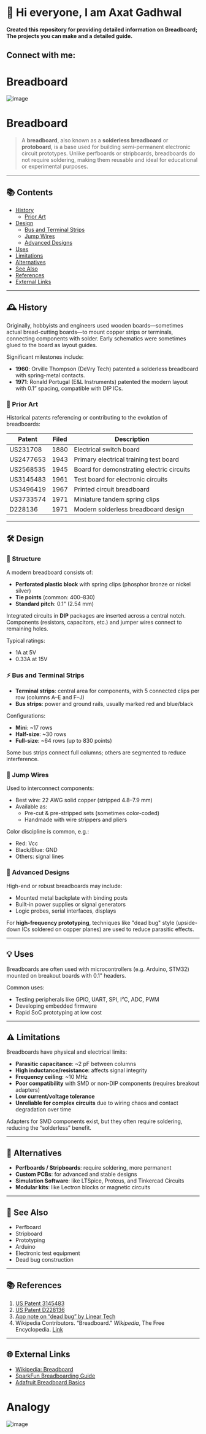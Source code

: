 # 👋 Hi everyone, I am Axat Gadhwal

**Created this repository for providing detailed information on Breadboard; The projects you can make and a detailed guide.**

## Connect with me:



# Breadboard

![image](https://github.com/user-attachments/assets/f5124877-f8b9-48e4-b294-ec5e5b4dd57a)

# Breadboard

> A **breadboard**, also known as a **solderless breadboard** or **protoboard**, is a base used for building semi-permanent electronic circuit prototypes. Unlike perfboards or stripboards, breadboards do not require soldering, making them reusable and ideal for educational or experimental purposes.

---

## 📚 Contents

- [History](#history)
  - [Prior Art](#prior-art)
- [Design](#design)
  - [Bus and Terminal Strips](#bus-and-terminal-strips)
  - [Jump Wires](#jump-wires)
  - [Advanced Designs](#advanced-designs)
- [Uses](#uses)
- [Limitations](#limitations)
- [Alternatives](#alternatives)
- [See Also](#see-also)
- [References](#references)
- [External Links](#external-links)

---

## 🕰 History

Originally, hobbyists and engineers used wooden boards—sometimes actual bread-cutting boards—to mount copper strips or terminals, connecting components with solder. Early schematics were sometimes glued to the board as layout guides.

Significant milestones include:
- **1960**: Orville Thompson (DeVry Tech) patented a solderless breadboard with spring-metal contacts.
- **1971**: Ronald Portugal (E&L Instruments) patented the modern layout with 0.1” spacing, compatible with DIP ICs.

### 🧾 Prior Art

Historical patents referencing or contributing to the evolution of breadboards:

| Patent | Filed | Description |
|--------|-------|-------------|
| US231708 | 1880 | Electrical switch board |
| US2477653 | 1943 | Primary electrical training test board |
| US2568535 | 1945 | Board for demonstrating electric circuits |
| US3145483 | 1961 | Test board for electronic circuits |
| US3496419 | 1967 | Printed circuit breadboard |
| US3733574 | 1971 | Miniature tandem spring clips |
| D228136 | 1971 | Modern solderless breadboard design |

---

## 🛠 Design

### 🧩 Structure

A modern breadboard consists of:
- **Perforated plastic block** with spring clips (phosphor bronze or nickel silver)
- **Tie points** (common: 400–830)
- **Standard pitch**: 0.1" (2.54 mm)

Integrated circuits in **DIP** packages are inserted across a central notch. Components (resistors, capacitors, etc.) and jumper wires connect to remaining holes.

Typical ratings:
- 1A at 5V
- 0.33A at 15V

### ⚡️ Bus and Terminal Strips

- **Terminal strips**: central area for components, with 5 connected clips per row (columns A–E and F–J)
- **Bus strips**: power and ground rails, usually marked red and blue/black

Configurations:
- **Mini**: ~17 rows
- **Half-size**: ~30 rows
- **Full-size**: ~64 rows (up to 830 points)

Some bus strips connect full columns; others are segmented to reduce interference.

### 🔌 Jump Wires

Used to interconnect components:
- Best wire: 22 AWG solid copper (stripped 4.8–7.9 mm)
- Available as:
  - Pre-cut & pre-stripped sets (sometimes color-coded)
  - Handmade with wire strippers and pliers

Color discipline is common, e.g.:
- Red: Vcc
- Black/Blue: GND
- Others: signal lines

### 🔧 Advanced Designs

High-end or robust breadboards may include:
- Mounted metal backplate with binding posts
- Built-in power supplies or signal generators
- Logic probes, serial interfaces, displays

For **high-frequency prototyping**, techniques like "dead bug" style (upside-down ICs soldered on copper planes) are used to reduce parasitic effects.

---

## 💡 Uses

Breadboards are often used with microcontrollers (e.g. Arduino, STM32) mounted on breakout boards with 0.1" headers.

Common uses:
- Testing peripherals like GPIO, UART, SPI, I²C, ADC, PWM
- Developing embedded firmware
- Rapid SoC prototyping at low cost

---

## ⚠️ Limitations

Breadboards have physical and electrical limits:
- **Parasitic capacitance**: ~2 pF between columns
- **High inductance/resistance**: affects signal integrity
- **Frequency ceiling**: ~10 MHz
- **Poor compatibility** with SMD or non-DIP components (requires breakout adapters)
- **Low current/voltage tolerance**
- **Unreliable for complex circuits** due to wiring chaos and contact degradation over time

Adapters for SMD components exist, but they often require soldering, reducing the “solderless” benefit.

---

## 🔄 Alternatives

- **Perfboards / Stripboards**: require soldering, more permanent
- **Custom PCBs**: for advanced and stable designs
- **Simulation Software**: like LTSpice, Proteus, and Tinkercad Circuits
- **Modular kits**: like Lectron blocks or magnetic circuits

---

## 🧭 See Also

- Perfboard
- Stripboard
- Prototyping
- Arduino
- Electronic test equipment
- Dead bug construction

---

## 📚 References

1. [US Patent 3145483](https://patents.google.com/patent/US3145483)
2. [US Patent D228136](https://patents.google.com/patent/USD228136)
3. [App note on “dead bug” by Linear Tech](https://www.analog.com/media/en/technical-documentation/application-notes/an47fa.pdf)
4. Wikipedia Contributors. “Breadboard.” *Wikipedia*, The Free Encyclopedia. [Link](https://en.wikipedia.org/wiki/Breadboard)

---

## 🌐 External Links

- [Wikipedia: Breadboard](https://en.wikipedia.org/wiki/Breadboard)
- [SparkFun Breadboarding Guide](https://learn.sparkfun.com/tutorials/how-to-use-a-breadboard)
- [Adafruit Breadboard Basics](https://learn.adafruit.com/adafruit-arduino-lesson-2-leds/breadboards)

# Analogy

![image](https://github.com/user-attachments/assets/b215d658-aedb-43ee-b2ef-0c4d3fb27265)
